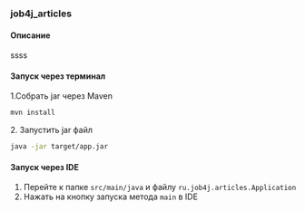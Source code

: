 ### job4j_articles

#### Описание

ssss

#### Запуск через терминал

1.Собрать jar через Maven
```bash
mvn install
```
<p>2. Запустить jar файл</p>

```bash
java -jar target/app.jar
```

#### Запуск через IDE

1. Перейте к папке ``src/main/java`` и файлу ``ru.job4j.articles.Application``
2. Нажать на кнопку запуска метода ``main`` в IDE
